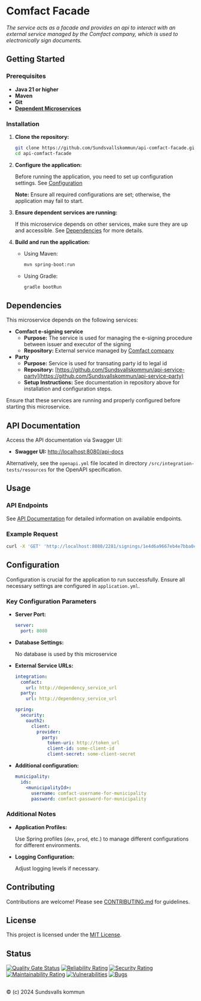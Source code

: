 # Comfact Facade

_The service acts as a facade and provides an api to interact with an external service managed by the Comfact company, which is used to electronically sign documents._

## Getting Started

### Prerequisites

- **Java 21 or higher**
- **Maven**
- **Git**
- **[Dependent Microservices](#dependencies)**

### Installation

1. **Clone the repository:**

   ```bash
   git clone https://github.com/Sundsvallskommun/api-comfact-facade.git
   cd api-comfact-facade
   ```
2. **Configure the application:**

   Before running the application, you need to set up configuration settings.
   See [Configuration](#configuration)

   **Note:** Ensure all required configurations are set; otherwise, the application may fail to start.

3. **Ensure dependent services are running:**

   If this microservice depends on other services, make sure they are up and accessible. See [Dependencies](#dependencies) for more details.

4. **Build and run the application:**

   - Using Maven:

     ```bash
     mvn spring-boot:run
     ```
   - Using Gradle:

     ```bash
     gradle bootRun
     ```

## Dependencies

This microservice depends on the following services:

- **Comfact e-signing service**
  - **Purpose:** The service is used for managing the e-signing procedure between issuer and executor of the signing
  - **Repository:** External service managed by [Comfact company](https://www.comfact.se/en-us)
- **Party**
  - **Purpose:** Service is used for transating party id to legal id
  - **Repository:** [https://github.com/Sundsvallskommun/api-service-party](https://github.com/Sundsvallskommun/api-service-party)
  - **Setup Instructions:** See documentation in repository above for installation and configuration steps.

Ensure that these services are running and properly configured before starting this microservice.

## API Documentation

Access the API documentation via Swagger UI:

- **Swagger UI:** [http://localhost:8080/api-docs](http://localhost:8080/api-docs)

Alternatively, see the `openapi.yml` file located in directory `/src/integration-tests/resources` for the OpenAPI specification.

## Usage

### API Endpoints

See [API Documentation](#api-documentation) for detailed information on available endpoints.

### Example Request

```bash
curl -X 'GET' 'http://localhost:8080/2281/signings/1e4d6a9667eb4e7bba0cd6189f70317b'
```

## Configuration

Configuration is crucial for the application to run successfully. Ensure all necessary settings are configured in `application.yml`.

### Key Configuration Parameters

- **Server Port:**

  ```yaml
  server:
    port: 8080
  ```
- **Database Settings:**

  No database is used by this microservice

- **External Service URLs:**

  ```yaml
  integration:
    comfact:
      url: http://dependency_service_url
    party:
      url: http://dependency_service_url

  spring:
    security:
      oauth2:
        client:
          provider:
            party:
              token-uri: http://token_url
              client-id: some-client-id
              client-secret: some-client-secret
  ```
- **Additional configuration:**

  ```yaml
  municipality:
    ids: 
      <municipalityId>:
        username: comfact-username-for-municipality
        password: comfact-password-for-municipality
  ```

### Additional Notes

- **Application Profiles:**

  Use Spring profiles (`dev`, `prod`, etc.) to manage different configurations for different environments.

- **Logging Configuration:**

  Adjust logging levels if necessary.

## Contributing

Contributions are welcome! Please see [CONTRIBUTING.md](https://github.com/Sundsvallskommun/.github/blob/main/.github/CONTRIBUTING.md) for guidelines.

## License

This project is licensed under the [MIT License](LICENSE).

## Status

[![Quality Gate Status](https://sonarcloud.io/api/project_badges/measure?project=Sundsvallskommun_api-comfact-facade&metric=alert_status)](https://sonarcloud.io/summary/overall?id=Sundsvallskommun_api-comfact-facade)
[![Reliability Rating](https://sonarcloud.io/api/project_badges/measure?project=Sundsvallskommun_api-comfact-facade&metric=reliability_rating)](https://sonarcloud.io/summary/overall?id=Sundsvallskommun_api-comfact-facade)
[![Security Rating](https://sonarcloud.io/api/project_badges/measure?project=Sundsvallskommun_api-comfact-facade&metric=security_rating)](https://sonarcloud.io/summary/overall?id=Sundsvallskommun_api-comfact-facade)
[![Maintainability Rating](https://sonarcloud.io/api/project_badges/measure?project=Sundsvallskommun_api-comfact-facade&metric=sqale_rating)](https://sonarcloud.io/summary/overall?id=Sundsvallskommun_api-comfact-facade)
[![Vulnerabilities](https://sonarcloud.io/api/project_badges/measure?project=Sundsvallskommun_api-comfact-facade&metric=vulnerabilities)](https://sonarcloud.io/summary/overall?id=Sundsvallskommun_api-comfact-facade)
[![Bugs](https://sonarcloud.io/api/project_badges/measure?project=Sundsvallskommun_api-comfact-facade&metric=bugs)](https://sonarcloud.io/summary/overall?id=Sundsvallskommun_api-comfact-facade)

## 

&copy; (c) 2024 Sundsvalls kommun

